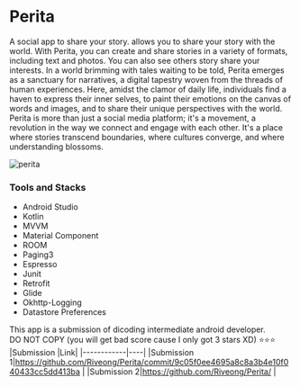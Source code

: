 # Perita  

A social app to share your story. allows you to share your story with the world. With Perita, you can create and share stories in a variety of formats, including text and photos. You can also see others story share your interests. In a world brimming with tales waiting to be told, Perita emerges as a sanctuary for narratives, a digital tapestry woven from the threads of human experiences. Here, amidst the clamor of daily life, individuals find a haven to express their inner selves, to paint their emotions on the canvas of words and images, and to share their unique perspectives with the world.
Perita is more than just a social media platform; it's a movement, a revolution in the way we connect and engage with each other. It's a place where stories transcend boundaries, where cultures converge, and where understanding blossoms.  
  
![perita](https://media.discordapp.net/attachments/1023598916857499680/1170624762192609380/Perita.png?ex=6559b844&is=65474344&hm=bb445f62e80eb85c831e0e42820e21922d242b24e47d4e7452cc917337e17473&=&width=1177&height=662)
### Tools and Stacks  
- Android Studio
- Kotlin
- MVVM
- Material Component
- ROOM
- Paging3
- Espresso
- Junit
- Retrofit
- Glide
- Okhttp-Logging
- Datastore Preferences  

This app is a submission of dicoding intermediate android developer.  
DO NOT COPY (you will get bad score cause I only got 3 stars XD)
⭐⭐⭐  
|Submission  |Link|
|------------|----|
|Submission 1|https://github.com/Riveong/Perita/commit/9c05f0ee4695a8c8a3b4e10f040433cc5dd413ba |
|Submission 2|https://github.com/Riveong/Perita/ |
